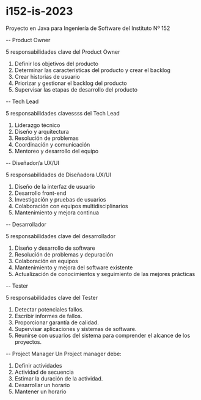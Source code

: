 # i152-is-2023

Proyecto en Java para Ingeniería de Software del Instituto Nº 152

-- Product Owner

5 responsabilidades clave del Product Owner
1. Definir los objetivos del producto
2. Determinar las características del producto y crear el backlog
3. Crear historias de usuario
4. Priorizar y gestionar el backlog del producto
5. Supervisar las etapas de desarrollo del producto

-- Tech Lead

5 responsabilidades clavessss del Tech Lead
1. Liderazgo técnico
2. Diseño y arquitectura
3. Resolución de problemas
4. Coordinación y comunicación
5. Mentoreo y desarrollo del equipo

-- Diseñador/a UX/UI

5 responsabilidades de Diseñadora UX/UI
1. Diseño de la interfaz de usuario
2. Desarrollo front-end
3. Investigación y pruebas de usuarios
4. Colaboración con equipos multidisciplinarios
5. Mantenimiento y mejora continua

-- Desarrollador

5 responsabilidades clave del desarrollador
1. Diseño y desarrollo de software
2. Resolución de problemas y depuración
3. Colaboración en equipos
4. Mantenimiento y mejora del software existente
5. Actualización de conocimientos y seguimiento de las mejores prácticas

-- Tester 

5 responsabilidades clave del Tester 
1. Detectar potenciales fallos.
2. Escribir informes de fallos.
3. Proporcionar garantía de calidad.
4. Supervisar aplicaciones y sistemas de software.
5. Reunirse con usuarios del sistema para comprender el alcance de los proyectos.

-- Project Manager
Un Project manager debe:

1. Definir actividades
2. Actividad de secuencia
3. Estimar la duración de la actividad.
4. Desarrollar un horario
5. Mantener un horario

